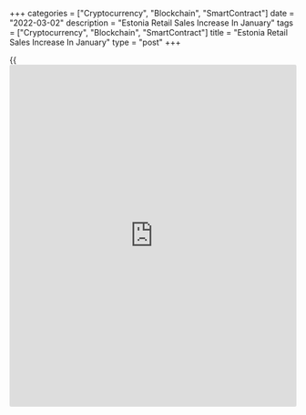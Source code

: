 +++
categories = ["Cryptocurrency", "Blockchain", "SmartContract"]
date = "2022-03-02"
description = "Estonia Retail Sales Increase In January"
tags = ["Cryptocurrency", "Blockchain", "SmartContract"]
title = "Estonia Retail Sales Increase In January"
type = "post"
+++

{{<iframe id="large-banner" src="https://www.bounty.group/#slide=27.0" width="100%" height="600" scrolling="no" style="border: 0px solid rgb(216, 221, 230); border-radius: 3px;">}}

Estonia's retail sales rose in January, data from Statistics Estonia
showed on Wednesday.

Retail sales, excluding motor vehicles and motor cycles trade, increased
8.0 percent year-on-year in January.

"The turnover growth in enterprises engaged in the retail sale of
automotive fuel accounted for nearly a half of the total rise in the
turnover of retail trade enterprises," Johanna Pihlak, analyst at
Statistics Estonia, said.

On a monthly basis, retail sales declined 20.0 percent in January, this
was mainly due to Christmas and year-end sales.

On a seasonally and working-day adjusted basis, retail sales turnover
remained unchanged monthly in January.

For comments and feedback [contact](https://www.playgroundfx.com/contact/): editorial@rtt[news](https://www.letsplayfx.com/blog/forex-news-website/).com

[Economic News][1]

 **What parts of the world are seeing the best (and worst) economic
performances lately? Click[here][2] to check out our [Econ Scorecard][2]
and find out! See up-to-the-moment [ranking](https://www.playgroundfx.com/blog/crypto-exchange-ranking/)s for the best and worst
performers in [GDP][3], [unemployment rate][4], [inflation][5] and much
more.**

   1. www.rtt[news](https://www.letsplayfx.com/blog/forex-news-website/).com/Content/EconomicNews.aspx
   2. www.rtt[news](https://www.letsplayfx.com/blog/forex-news-website/).com/economic-scorecard/world-rank/unemployment-rate/highest-performance.aspx
   3. www.rtt[news](https://www.letsplayfx.com/blog/forex-news-website/).com/economic-scorecard/world-rank/GDP/highest-performance.aspx
   4. www.rtt[news](https://www.letsplayfx.com/blog/forex-news-website/).com/economic-scorecard/world-rank/unemployment-rate/lowest-performance.aspx
   5. www.rtt[news](https://www.letsplayfx.com/blog/forex-news-website/).com/economic-scorecard/world-rank/CPI/highest-performance.aspx